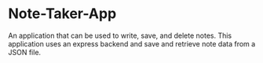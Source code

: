 # Note-Taker-App
An application that can be used to write, save, and delete notes. This application uses an express backend and save and retrieve note data from a JSON file.
